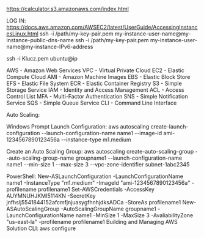 https://calculator.s3.amazonaws.com/index.html

LOG IN: https://docs.aws.amazon.com/AWSEC2/latest/UserGuide/AccessingInstancesLinux.html 
ssh -i /path/my-key-pair.pem my-instance-user-name@my-instance-public-dns-name ssh -i /path/my-key-pair.pem my-instance-user-name@my-instance-IPv6-address

ssh -i Klucz.pem ubuntu@ip

AWS - Amazon Web Services 
VPC - Virtual Private Cloud 
EC2 - Elastic Compute Cloud 
AMI - Amazon Machine Images 
EBS - Elastic Block Store 
EFS - Elastic File System 
ECR - Elastic Container Registry 
S3 - Simple Storage Service 
IAM - Identity and Access Management
ACL - Access Control List
MFA - Multi-Factor Authentication 
SNS - Simple Notification Service 
SQS - Simple Queue Service 
CLI - Command Line Interface

Auto Scaling:

Windows Prompt
Launch Configuration: 
aws autoscaling create-launch-configuration --launch-configuration-name name1 --image-id ami-1234567890123456a --instance-type m1.medium

Create an Auto Scaling Group: 
aws autoscaling create-auto-scaling-group --auto-scaling-group-name groupname1 --launch-configuration-name name1 --min-size 1 --max-size 3 --vpc-zone-identifier subnet-1abc2345

PowerShell: New-ASLaunchConfiguration -LaunchConfigurationName name1 -InstanceType "m1.medium" -ImageId "ami-1234567890123456a" -profilename profilename1 Set-AWSCredentials -AccessKey AUYMNUHJKMI5114KN -SecretKey jnfhslj5541844152afcmfjnjuasygfhnhjdksADCa -StoreAs profilename1 New-ASAutoScalingGroup -AutoScalingGroupName groupname1 -LaunchConfigurationName name1 -MinSize 1 -MaxSize 3 -AvaliabilityZone "us-east-la" -profilename profilename1
Building and Managing AWS Solution
CLI: aws configure

